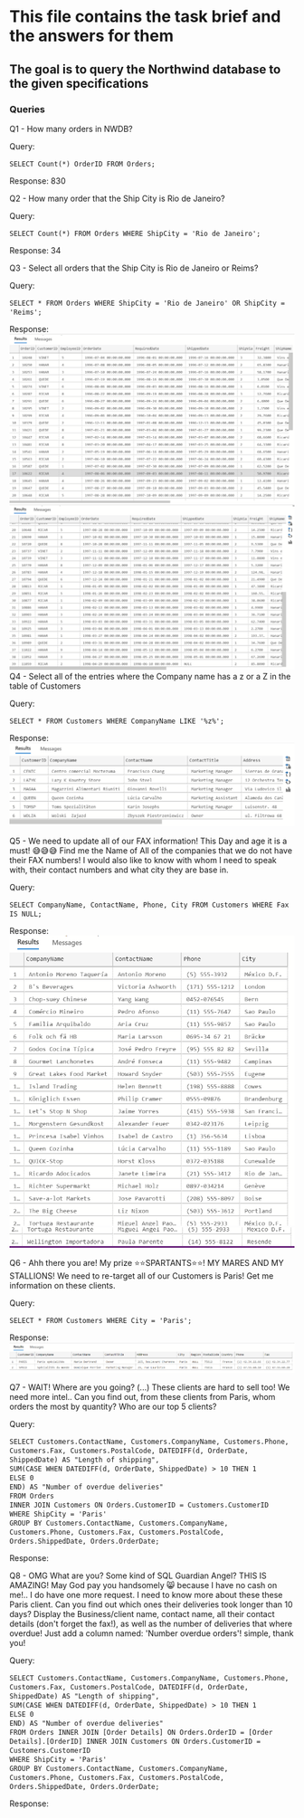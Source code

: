 # This file contains the task brief and the answers for them
## The goal is to query the Northwind database to the given specifications
### Queries

Q1 - How many orders in NWDB?

Query: 
```
SELECT Count(*) OrderID FROM Orders;
```
Response: 830

Q2 - How many order that the Ship City is Rio de Janeiro?

Query: 
```
SELECT Count(*) FROM Orders WHERE ShipCity = 'Rio de Janeiro';
```
Response: 34

Q3 - Select all orders that the Ship City is Rio de Janeiro or Reims?

Query: 
```
SELECT * FROM Orders WHERE ShipCity = 'Rio de Janeiro' OR ShipCity = 'Reims';
```
Response: ![First image](/sql_assignment_pic1.png)
![Second image](/sql_assignment_pic2.png)
Q4 - Select all of the entries where the Company name has a z or a Z in the table of Customers

Query: 
```
SELECT * FROM Customers WHERE CompanyName LIKE '%z%';
```
Response: ![Third image](/sql_assignment_pic3.png)

Q5 - We need to update all of our FAX information! This Day and age it is a must! 😅😅😅 Find me the Name of All of the companies that we do not have their FAX numbers! I would also like to know with whom I need to speak with, their contact numbers and what city they are base in.

Query: 
```
SELECT CompanyName, ContactName, Phone, City FROM Customers WHERE Fax IS NULL;
```
Response: ![Fourth image](/sql_assignment_pic4.png)
![Fifth image](/sql_assignment_pic5.png)

Q6 - Ahh there you are! My prize ⭐⭐SPARTANTS⭐⭐! MY MARES AND MY STALLIONS! We need to re-target all of our Customers is Paris! Get me information on these clients.

Query: 
```
SELECT * FROM Customers WHERE City = 'Paris';
```
Response: ![Sixth image](/sql_assignment_pic6.png)

Q7 - WAIT! Where are you going? (...) These clients are hard to sell too! We need more intel.. Can you find out, from these clients from Paris, whom orders the most by quantity? Who are our top 5 clients?

Query: 
```
SELECT Customers.ContactName, Customers.CompanyName, Customers.Phone, Customers.Fax, Customers.PostalCode, DATEDIFF(d, OrderDate, ShippedDate) AS "Length of shipping",
SUM(CASE WHEN DATEDIFF(d, OrderDate, ShippedDate) > 10 THEN 1
ELSE 0
END) AS "Number of overdue deliveries"
FROM Orders
INNER JOIN Customers ON Orders.CustomerID = Customers.CustomerID
WHERE ShipCity = 'Paris'
GROUP BY Customers.ContactName, Customers.CompanyName, Customers.Phone, Customers.Fax, Customers.PostalCode, Orders.ShippedDate, Orders.OrderDate;
```
Response:

Q8 - OMG What are you? Some kind of SQL Guardian Angel? THIS IS AMAZING! May God pay you handsomely 😸 because I have no cash on me!.. I do have one more request. I need to know more about these these Paris client. Can you find out which ones their deliveries took longer than 10 days? Display the Business/client name, contact name, all their contact details (don't forget the fax!), as well as the number of deliveries that where overdue! Just add a column named: 'Number overdue orders'! simple, thank you!

Query:
```
SELECT Customers.ContactName, Customers.CompanyName, Customers.Phone, Customers.Fax, Customers.PostalCode, DATEDIFF(d, OrderDate, ShippedDate) AS "Length of shipping",
SUM(CASE WHEN DATEDIFF(d, OrderDate, ShippedDate) > 10 THEN 1
ELSE 0
END) AS "Number of overdue deliveries"
FROM Orders INNER JOIN [Order Details] ON Orders.OrderID = [Order Details].[OrderID] INNER JOIN Customers ON Orders.CustomerID = Customers.CustomerID
WHERE ShipCity = 'Paris'
GROUP BY Customers.ContactName, Customers.CompanyName, Customers.Phone, Customers.Fax, Customers.PostalCode, Orders.ShippedDate, Orders.OrderDate;
```
Response:
